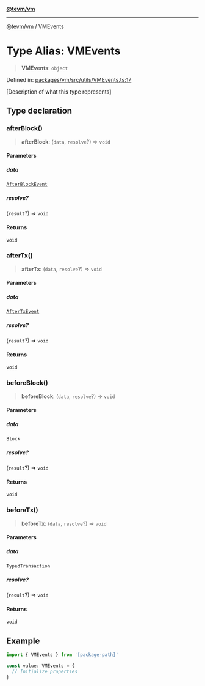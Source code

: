 [**@tevm/vm**](../README.md)

***

[@tevm/vm](../globals.md) / VMEvents

# Type Alias: VMEvents

> **VMEvents**: `object`

Defined in: [packages/vm/src/utils/VMEvents.ts:17](https://github.com/evmts/tevm-monorepo/blob/main/packages/vm/src/utils/VMEvents.ts#L17)

[Description of what this type represents]

## Type declaration

### afterBlock()

> **afterBlock**: (`data`, `resolve`?) => `void`

#### Parameters

##### data

[`AfterBlockEvent`](../interfaces/AfterBlockEvent.md)

##### resolve?

(`result`?) => `void`

#### Returns

`void`

### afterTx()

> **afterTx**: (`data`, `resolve`?) => `void`

#### Parameters

##### data

[`AfterTxEvent`](../interfaces/AfterTxEvent.md)

##### resolve?

(`result`?) => `void`

#### Returns

`void`

### beforeBlock()

> **beforeBlock**: (`data`, `resolve`?) => `void`

#### Parameters

##### data

`Block`

##### resolve?

(`result`?) => `void`

#### Returns

`void`

### beforeTx()

> **beforeTx**: (`data`, `resolve`?) => `void`

#### Parameters

##### data

`TypedTransaction`

##### resolve?

(`result`?) => `void`

#### Returns

`void`

## Example

```typescript
import { VMEvents } from '[package-path]'

const value: VMEvents = {
  // Initialize properties
}
```
